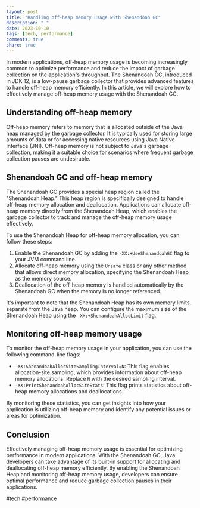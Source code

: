 ```yaml
---
layout: post
title: "Handling off-heap memory usage with Shenandoah GC"
description: " "
date: 2023-10-10
tags: [tech, performance]
comments: true
share: true
---
```


In modern applications, off-heap memory usage is becoming increasingly common to optimize performance and reduce the impact of garbage collection on the application's throughput. The Shenandoah GC, introduced in JDK 12, is a low-pause garbage collector that provides advanced features to handle off-heap memory efficiently. In this article, we will explore how to effectively manage off-heap memory usage with the Shenandoah GC.

## Understanding off-heap memory

Off-heap memory refers to memory that is allocated outside of the Java heap managed by the garbage collector. It is typically used for storing large amounts of data or for accessing native resources using Java Native Interface (JNI). Off-heap memory is not subject to Java's garbage collection, making it a suitable choice for scenarios where frequent garbage collection pauses are undesirable.

## Shenandoah GC and off-heap memory

The Shenandoah GC provides a special heap region called the "Shenandoah Heap." This heap region is specifically designed to handle off-heap memory allocation and deallocation. Applications can allocate off-heap memory directly from the Shenandoah Heap, which enables the garbage collector to track and manage the off-heap memory usage effectively.

To use the Shenandoah Heap for off-heap memory allocation, you can follow these steps:

1. Enable the Shenandoah GC by adding the `-XX:+UseShenandoahGC` flag to your JVM command line.
2. Allocate off-heap memory using the `Unsafe` class or any other method that allows direct memory allocation, specifying the Shenandoah Heap as the memory source.
3. Deallocation of the off-heap memory is handled automatically by the Shenandoah GC when the memory is no longer referenced.

It's important to note that the Shenandoah Heap has its own memory limits, separate from the Java heap. You can configure the maximum size of the Shenandoah Heap using the `-XX:+ShenandoahAllocLimit` flag.

## Monitoring off-heap memory usage

To monitor the off-heap memory usage in your application, you can use the following command-line flags:

- `-XX:ShenandoahAllocSiteSamplingInterval=N`: This flag enables allocation-site sampling, which provides information about off-heap memory allocations. Replace `N` with the desired sampling interval.
- `-XX:PrintShenandoahAllocSiteStats`: This flag prints statistics about off-heap memory allocations and deallocations.

By monitoring these statistics, you can get insights into how your application is utilizing off-heap memory and identify any potential issues or areas for optimization.

## Conclusion

Effectively managing off-heap memory usage is essential for optimizing performance in modern applications. With the Shenandoah GC, Java developers can take advantage of its built-in support for allocating and deallocating off-heap memory efficiently. By enabling the Shenandoah Heap and monitoring off-heap memory usage, developers can ensure optimal performance and reduce garbage collection pauses in their applications.

#tech #performance